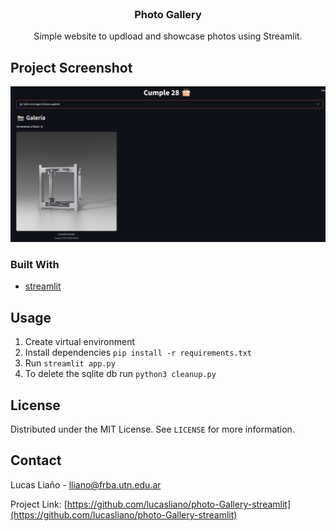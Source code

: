 <!-- PROJECT LOGO -->
<br />
<p align="center">
  <h3 align="center">Photo Gallery</h3>

  <p align="center">
    Simple website to updload and showcase photos using Streamlit.
  </p>
</p>



<!-- ABOUT THE PROJECT -->
## Project Screenshot

![Product Name Screen Shot][product-screenshot]


### Built With

* [streamlit](https://streamlit.io/)



<!-- USAGE EXAMPLES -->
## Usage

1. Create virtual environment
2. Install dependencies `pip install -r requirements.txt`
3. Run `streamlit app.py`
4. To delete the sqlite db run `python3 cleanup.py`

<!-- LICENSE -->
## License
Distributed under the MIT License. See `LICENSE` for more information.


<!-- CONTACT -->
## Contact

Lucas Liaño - lliano@frba.utn.edu.ar

Project Link: [https://github.com/lucasliano/photo-Gallery-streamlit](https://github.com/lucasliano/photo-Gallery-streamlit)


<!-- MARKDOWN LINKS & IMAGES -->
<!-- https://www.markdownguide.org/basic-syntax/#reference-style-links -->
[product-screenshot]: screenshot.png

